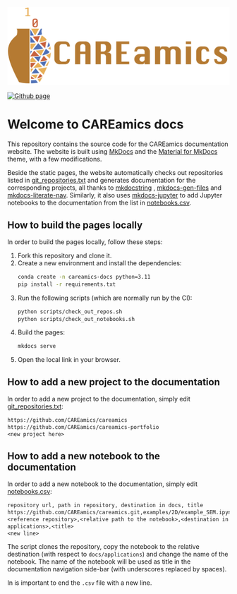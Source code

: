 <p align="center">
  <a href="https://careamics.github.io/">
    <img src="https://github.com/CAREamics/.github/blob/main/profile/images/banner_careamics.png">
  </a>
</p>

[![Github page](https://github.com/CAREamics/careamics.github.io/actions/workflows/deploy-pages.yml/badge.svg)](https://github.com/CAREamics/careamics.github.io/actions/workflows/deploy-pages.yml)

# Welcome to CAREamics docs

This repository contains the source code for the CAREamics documentation website. The 
website is built using [MkDocs](https://www.mkdocs.org/) and the 
[Material for MkDocs](https://squidfunk.github.io/mkdocs-material/) theme, with a few
modifications.

Beside the static pages, the website automatically checks out repositories listed in
[git_repositories.txt](scripts/git_repositories.txt) and generates documentation for
the corresponding projects, all thanks to [mkdocstring](https://mkdocstrings.github.io/)
, [mkdocs-gen-files](https://oprypin.github.io/mkdocs-gen-files/) and 
[mkdocs-literate-nav](https://oprypin.github.io/mkdocs-literate-nav/reference.html).
Similarly, it also uses [mkdocs-jupyter](https://pypi.org/project/mkdocs-jupyter/) to
add Jupyter notebooks to the documentation from the list in 
[notebooks.csv](scripts/notebooks.csv).

## How to build the pages locally

In order to build the pages locally, follow these steps:

1. Fork this repository and clone it.
2. Create a new environment and install the dependencies:
    ```bash
    conda create -n careamics-docs python=3.11
    pip install -r requirements.txt
    ```
4. Run the following scripts (which are normally run by the CI):
    ```bash
    python scripts/check_out_repos.sh
    python scripts/check_out_notebooks.sh
    ```
3. Build the pages:
    ```bash
    mkdocs serve
    ```
4. Open the local link in your browser.


## How to add a new project to the documentation

In order to add a new project to the documentation, simply edit 
[git_repositories.txt](scripts/git_repositories.txt):

```
https://github.com/CAREamics/careamics
https://github.com/CAREamics/careamics-portfolio
<new project here>
```

## How to add a new notebook to the documentation

In order to add a new notebook to the documentation, simply edit
[notebooks.csv](scripts/notebooks.csv):

```
repository url, path in repository, destination in docs, title
https://github.com/CAREamics/careamics.git,examples/2D/example_SEM.ipynb,N2V,2D_SEM
<reference repository>,<relative path to the notebook>,<destination in applications>,<title>
<new line>
```

The script clones the repository, copy the notebook to the relative destination (with
respect to `docs/applications`) and change the name of the notebook. The name of the 
notebook will be used as title in the documentation navigation side-bar (with 
underscores replaced by spaces).

In is important to end the `.csv` file with a new line.